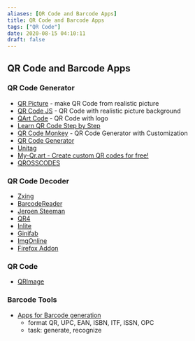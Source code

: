 ```yaml
---
aliases: [QR Code and Barcode Apps]
title: QR Code and Barcode Apps
tags: ["QR Code"]
date: 2020-08-15 04:10:11
draft: false
---
```


## QR Code and Barcode Apps

### QR Code Generator

- [QR Picture](https://www.qrpicture.com/) - make QR Code from realistic picture
- [QR Code JS](https://www.bitcat.cc/webapp/awesome-qr/#) - QR Code with realistic picture background
- [QArt Code](https://research.swtch.com/qart) - QR Code with logo
- [Learn QR Code Step by Step](https://www.nayuki.io/page/creating-a-qr-code-step-by-step)
- [QR Code Monkey](https://www.qrcode-monkey.com/) - QR Code Generator with Customization
- [QR Code Generator](https://www.the-qrcode-generator.com/)
- [Unitag](https://www.unitag.io/qrcode)
- [My-Qr.art - Create custom QR codes for free!](https://my-qr.art/)
- [QROSSCODES](https://qrosscodes.com/)

### QR Code Decoder

- [Zxing](https://zxing.org/w/decode.jspx)
- [BarcodeReader](https://www.onlinebarcodereader.com/)
- [Jeroen Steeman](https://jeroen.steeman.org/QRCode-Reader)
- [QR4](https://blog.qr4.nl/Online-QR-Code-Decoder.aspx)
- [Inlite](https://online-barcode-reader.inliteresearch.com/)
- [Ginifab](https://www.ginifab.com/feeds/qr_code/qr_code_scanner.html)
- [ImgOnline](https://www.imgonline.com.ua/eng/scan-qr-bar-code.php)
- [Firefox Addon](https://addons.mozilla.org/en-US/firefox/addon/qrcode-generator-and-reader/?utm_source=addons.mozilla.org&utm_medium=referral&utm_content=search)

### QR Code

- [QRImage](https://hughchen.github.io/qr_image/)

### Barcode Tools

- [Apps for Barcode generation](https://products.fileformat.app/barcode/)
	- format QR, UPC, EAN, ISBN, ITF, ISSN, OPC
	- task: generate, recognize
